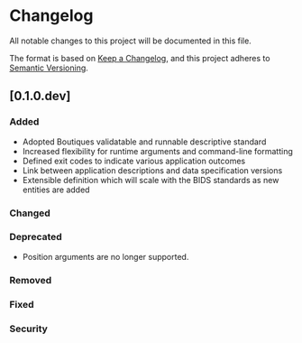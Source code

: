 # Changelog

All notable changes to this project will be documented in this file.

The format is based on [Keep a Changelog](https://keepachangelog.com/en/1.0.0/),
and this project adheres to [Semantic Versioning](https://semver.org/spec/v2.0.0.html).

<!--

## [0.1.0] - YYYY-MM-DD

### Added

### Changed

### Deprecated

### Removed

### Fixed

* [FIX] fix vismotion demo in [PRnumber](link) by [contributor](link_to_contributor)

### Security
-->

## [0.1.0.dev]

### Added

-   Adopted Boutiques validatable and runnable descriptive standard
-   Increased flexibility for runtime arguments and command-line formatting
-   Defined exit codes to indicate various application outcomes
-   Link between application descriptions and data specification versions
-   Extensible definition which will scale with the BIDS standards as new entities are added

### Changed

### Deprecated

-  Position arguments are no longer supported.

### Removed

### Fixed

### Security
